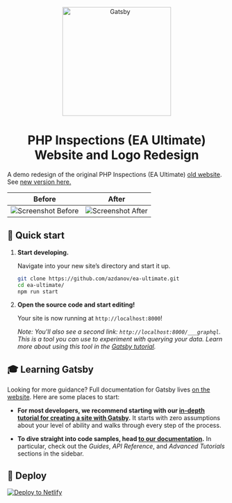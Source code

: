 <p align="center">
  <a href="https://plugins.jetbrains.com/plugin/10215-php-inspections-ea-ultimate-">
    <img alt="Gatsby" src="https://user-images.githubusercontent.com/6123841/56352581-374af400-61d8-11e9-94d0-014fc7127d5c.png" width="250" />
  </a>
</p>
<h1 align="center">
  PHP Inspections (EA Ultimate) Website and Logo Redesign
</h1>

A demo redesign of the original PHP Inspections (EA Ultimate) [old website](https://kalessil.github.io/php-inspections-ultimate.html). See [new version here.](https://awesome-jepsen-eff5a1.netlify.com/)

| Before | After  |
|:-:|:-:|
| ![Screenshot Before](https://user-images.githubusercontent.com/6123841/56352592-3ca83e80-61d8-11e9-9a46-d5fc72fafe58.png)  | ![Screenshot After](https://user-images.githubusercontent.com/6123841/56352596-3dd96b80-61d8-11e9-9254-85acf4cf1bae.png)  |


## 🚀 Quick start

1.  **Start developing.**

    Navigate into your new site’s directory and start it up.

    ```sh
    git clone https://github.com/azdanov/ea-ultimate.git
    cd ea-ultimate/
    npm run start

    ```
2.  **Open the source code and start editing!**

    Your site is now running at `http://localhost:8000`!

    _Note: You'll also see a second link: _`http://localhost:8000/___graphql`_. This is a tool you can use to experiment with querying your data. Learn more about using this tool in the [Gatsby tutorial](https://www.gatsbyjs.org/tutorial/part-five/#introducing-graphiql)._

## 🎓 Learning Gatsby

Looking for more guidance? Full documentation for Gatsby lives [on the website](https://www.gatsbyjs.org/). Here are some places to start:

- **For most developers, we recommend starting with our [in-depth tutorial for creating a site with Gatsby](https://www.gatsbyjs.org/tutorial/).** It starts with zero assumptions about your level of ability and walks through every step of the process.

- **To dive straight into code samples, head [to our documentation](https://www.gatsbyjs.org/docs/).** In particular, check out the _Guides_, _API Reference_, and _Advanced Tutorials_ sections in the sidebar.

## 💫 Deploy

[![Deploy to Netlify](https://www.netlify.com/img/deploy/button.svg)](https://app.netlify.com/start/deploy?repository=https://github.com/gatsbyjs/gatsby-starter-default)
